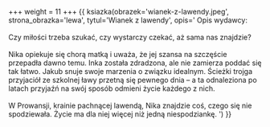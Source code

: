 +++
weight = 11
+++
{{ ksiazka(obrazek='wianek-z-lawendy.jpeg', strona_obrazka='lewa', tytul='Wianek z lawendy', opis='
Opis wydawcy:<br/><br/>
Czy miłości trzeba szukać, czy wystarczy czekać, aż sama nas znajdzie?<br/><br/>
Nika opiekuje się chorą matką i uważa, że jej szansa na szczęście przepadła dawno temu. Inka została zdradzona, ale nie zamierza poddać się tak łatwo. Jakub snuje swoje marzenia o związku idealnym.
Ścieżki trojga przyjaciół ze szkolnej ławy przetną się pewnego dnia – a ta odnaleziona po latach przyjaźń na swój sposób odmieni życie każdego z nich.<br/><br/>
W Prowansji, krainie pachnącej lawendą, Nika znajdzie coś, czego się nie spodziewała. Życie ma dla niej więcej niż jedną niespodziankę.
') }}
